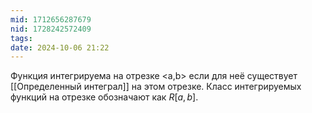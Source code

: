 ```yaml
---
mid: 1712656287679
nid: 1728242572409
tags: 
date: 2024-10-06 21:22
---
```

Функция интегрируема на отрезке <a,b> если для неё существует [[Определенный интеграл]] на этом отрезке. Класс интегрируемых функций на отрезке обозначают как $R[a,b]$.